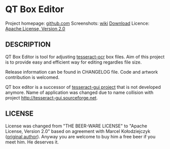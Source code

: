 QT Box Editor
=============

Project homepage: [github.com](https://github.com/zdenop/qt-box-editor)
Screenshots: [wiki](https://github.com/zdenop/qt-box-editor/wiki)
[Download](https://github.com/zdenop/qt-box-editor/downloads)
Licence: [Apache License, Version 2.0](http://www.apache.org/licenses/LICENSE-2.0)


DESCRIPTION
-----------

QT Box Editor is tool for adjusting [tesseract-ocr](http://code.google.com/p/tesseract-ocr/) box files. Aim of this project is to provide easy and efficient way for editing regardles file size.

Release information can be found in CHANGELOG file. Code and artwork contribution is welcomed.

QT box editor is a successor of [tesseract-gui project](https://github.com/mk219533/tesseract-gui) that is not developed anymore. Name of application was changed due to name collision with project http://tesseract-gui.sourceforge.net.

LICENSE
-------

License was changed from "THE BEER-WARE LICENSE" to "Apache License, Version 2.0" based on agreement with Marcel Kołodziejczyk ([original author](https://github.com/mk219533/tesseract-gui)). Anyway you are welcome to buy him a free beer if you meet him. He deserves it.
